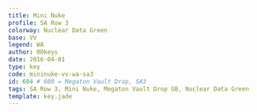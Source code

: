 ```yaml
---
title: Mini Nuke
profile: SA Row 3
colorway: Nuclear Data Green
base: VV
legend: WA
author: 00keys
date: 2016-04-01
type: key
code: mininuke-vv-wa-sa3
id: 604 # 600 = Megaton Vault Drop, SA3
tags: SA Row 3, Mini Nuke, Megaton Vault Drop GB, Nuclear Data Green
template: key.jade
---
```


<span class="more"> 


